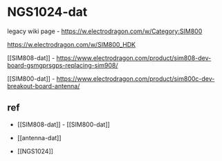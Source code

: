 
# NGS1024-dat

legacy wiki page - https://w.electrodragon.com/w/Category:SIM800


https://w.electrodragon.com/w/SIM800_HDK

[[SIM808-dat]] - https://www.electrodragon.com/product/sim808-dev-board-gsmgprsgps-replacing-sim908/

[[SIM800-dat]] - https://www.electrodragon.com/product/sim800c-dev-breakout-board-antenna/

## ref 

- [[SIM808-dat]] - [[SIM800-dat]]

- [[antenna-dat]]

- [[NGS1024]]